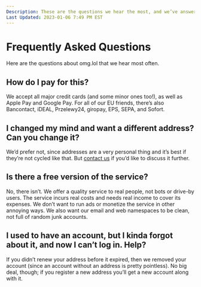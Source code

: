 ```yaml
---
Description: These are the questions we hear the most, and we’ve answered them all in one place  
Last Updated: 2023-01-06 7:49 PM EST
---
```


# Frequently Asked Questions

Here are the questions about omg.lol that we hear most often.

## How do I pay for this?

We accept all major credit cards (and some minor ones too!), as well as Apple Pay and Google Pay. For all of our EU friends, there’s also Bancontact, iDEAL, Przelewy24, giropay, EPS, SEPA, and Sofort.

## I changed my mind and want a different address? Can you change it?

We’d prefer not, since addresses are a very personal thing and it’s best if they’re not cycled like that. But [contact us](mailto:help@omg.lol) if you’d like to discuss it further.

## Is there a free version of the service?

No, there isn’t. We offer a quality service to real people, not bots or drive-by users. The service incurs real costs and needs real income to cover its expenses. We don’t want to run ads or monetize the service in other annoying ways. We also want our email and web namespaces to be clean, not full of random junk accounts.

## I used to have an account, but I kinda forgot about it, and now I can’t log in. Help?

If you didn’t renew your address before it expired, then we removed your account (since an account without an address is pretty pointless). No big deal, though; if you register a new address you’ll get a new account along with it.
